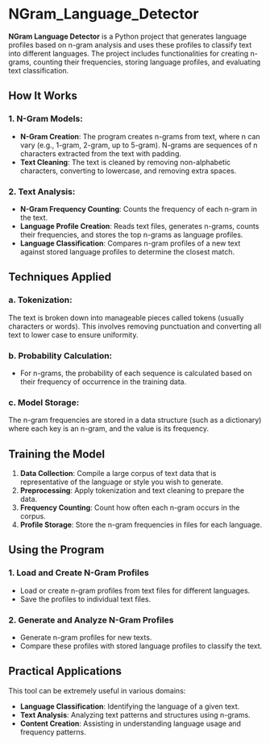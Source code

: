 # NGram_Language_Detector

**NGram Language Detector** is a Python project that generates language profiles based on n-gram analysis and uses these profiles to classify text into different languages. The project includes functionalities for creating n-grams, counting their frequencies, storing language profiles, and evaluating text classification.

## How It Works

### 1. N-Gram Models:
- **N-Gram Creation**: The program creates n-grams from text, where n can vary (e.g., 1-gram, 2-gram, up to 5-gram). N-grams are sequences of n characters extracted from the text with padding.
- **Text Cleaning**: The text is cleaned by removing non-alphabetic characters, converting to lowercase, and removing extra spaces.

### 2. Text Analysis:
- **N-Gram Frequency Counting**: Counts the frequency of each n-gram in the text.
- **Language Profile Creation**: Reads text files, generates n-grams, counts their frequencies, and stores the top n-grams as language profiles.
- **Language Classification**: Compares n-gram profiles of a new text against stored language profiles to determine the closest match.

## Techniques Applied

### a. Tokenization:
The text is broken down into manageable pieces called tokens (usually characters or words). This involves removing punctuation and converting all text to lower case to ensure uniformity.

### b. Probability Calculation:
- For n-grams, the probability of each sequence is calculated based on their frequency of occurrence in the training data.

### c. Model Storage:
The n-gram frequencies are stored in a data structure (such as a dictionary) where each key is an n-gram, and the value is its frequency.

## Training the Model

1. **Data Collection**: Compile a large corpus of text data that is representative of the language or style you wish to generate.
2. **Preprocessing**: Apply tokenization and text cleaning to prepare the data.
3. **Frequency Counting**: Count how often each n-gram occurs in the corpus.
4. **Profile Storage**: Store the n-gram frequencies in files for each language.

## Using the Program

### 1. Load and Create N-Gram Profiles
- Load or create n-gram profiles from text files for different languages.
- Save the profiles to individual text files.

### 2. Generate and Analyze N-Gram Profiles
- Generate n-gram profiles for new texts.
- Compare these profiles with stored language profiles to classify the text.

## Practical Applications

This tool can be extremely useful in various domains:
- **Language Classification**: Identifying the language of a given text.
- **Text Analysis**: Analyzing text patterns and structures using n-grams.
- **Content Creation**: Assisting in understanding language usage and frequency patterns.
